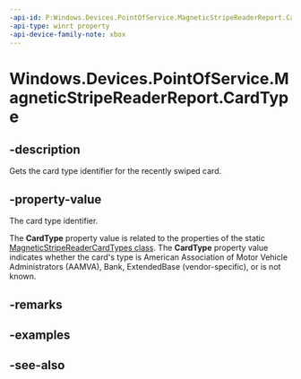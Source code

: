```yaml
---
-api-id: P:Windows.Devices.PointOfService.MagneticStripeReaderReport.CardType
-api-type: winrt property
-api-device-family-note: xbox
---
```


<!-- Property syntax
public uint CardType { get; }
-->

# Windows.Devices.PointOfService.MagneticStripeReaderReport.CardType

## -description

Gets the card type identifier for the recently swiped card.

## -property-value

The card type identifier.

The **CardType** property value is related to the properties of the static [MagneticStripeReaderCardTypes class](https://docs.microsoft.com/uwp/api/windows.devices.pointofservice.magneticstripereadercardtypes). The **CardType** property value indicates whether the card's type is American Association of Motor Vehicle Administrators (AAMVA), Bank, ExtendedBase (vendor-specific), or is not known.

## -remarks

## -examples

## -see-also
